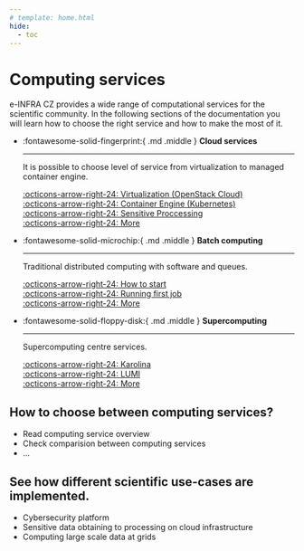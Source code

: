 ```yaml
---
# template: home.html
hide:
  - toc
---
```


# Computing services

e-INFRA CZ provides a wide range of computational services for the scientific community. In the following sections of the documentation you will learn how to choose the right service and how to make the most of it.

<div class="grid cards" markdown>

-   :fontawesome-solid-fingerprint:{ .md .middle } __Cloud services__

    ---

    It is possible to choose level of service from virtualization to managed container engine.

    [:octicons-arrow-right-24: Virtualization (OpenStack Cloud)](#)   
    [:octicons-arrow-right-24: Container Engine (Kubernetes)](#)   
    [:octicons-arrow-right-24: Sensitive Proccessing](#)   
    [:octicons-arrow-right-24: More](#)

-   :fontawesome-solid-microchip:{ .md .middle } __Batch computing__

    ---

    Traditional distributed computing with software and queues.

    [:octicons-arrow-right-24: How to start](#)   
    [:octicons-arrow-right-24: Running first job](#)   
    [:octicons-arrow-right-24: More](#)   

-   :fontawesome-solid-floppy-disk:{ .md .middle } __Supercomputing__

    ---

    Supercomputing centre services.

    [:octicons-arrow-right-24: Karolina](#)   
    [:octicons-arrow-right-24: LUMI](#)   
    [:octicons-arrow-right-24: More](#)   


</div>

## How to choose between computing services?

- Read computing service overview
- Check comparision between computing services
- ...

## See how different scientific use-cases are implemented.

- Cybersecurity platform
- Sensitive data obtaining to processing on cloud infrastructure
- Computing large scale data at grids